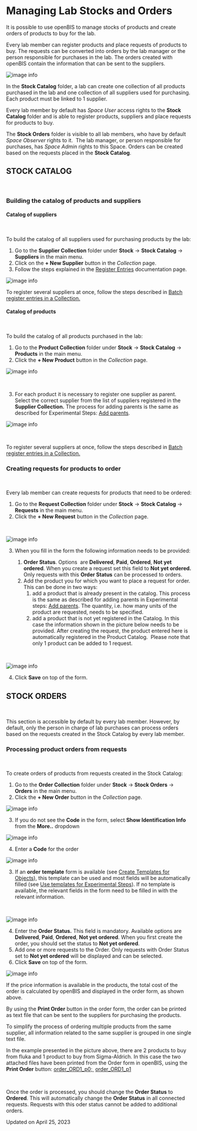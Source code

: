 # Managing Lab Stocks and Orders
  
It is possible to use openBIS to manage stocks of products and create
orders of products to buy for the lab. 

Every lab member can register products and place requests of products to
buy. The requests can be converted into orders by the lab manager or the
person responsible for purchases in the lab. The orders created with
openBIS contain the information that can be sent to the suppliers.
  
![image info](img/stock-navigation-menu.png)

In the **Stock Catalog** folder, a lab can create one collection of all
products purchased in the lab and one collection of all suppliers used
for purchasing. Each product must be linked to 1 supplier. 

Every lab member by default has *Space User* access rights to the
**Stock Catalog** folder and is able to register products, suppliers and
place requests for products to buy.

The **Stock Orders** folder is visible to all lab members, who have by
default *Space Observer* rights to it.  The lab manager, or person
responsible for purchases, has *Space Admin* rights to this Space.
Orders can be created based on the requests placed in the **Stock
Catalog**. 


## STOCK CATALOG

 

### Building the catalog of products and suppliers


#### Catalog of suppliers

 

To build the catalog of all suppliers used for purchasing products by
the lab:

1.  Go to the **Supplier Collection** folder under **Stock** -> **Stock Catalog** -> **Suppliers** in the main menu.
2.  Click on the **+ New Supplier** button in the *Collection* page.
3.  Follow the steps explained in the [Register Entries](https://openbis.readthedocs.io/en/latest/user-documentation/general-users/inventory-of-materials-and-methods.html#register-single-entries-in-a-collection) documentation page.

![image info](img/stock-new-supplier.png)

To register several suppliers at once, follow the steps described in
[Batch register entries in a Collection.](https://openbis.readthedocs.io/en/latest/user-documentation/general-users/inventory-of-materials-and-methods.html#batch-register-entries-in-a-collection)

####  Catalog of products

 

To build the catalog of all products purchased in the lab:

1.  Go to the **Product Collection** folder under **Stock** -> **Stock Catalog** -> **Products** in the main menu.
2.  Click the **+ New Product** button in the *Collection* page.


![image info](img/stock-new-product-1.png)

 

3. For each product it is necessary to register one supplier as parent. Select the correct supplier from the list of suppliers registered in the **Supplier Collection.** The process for adding parents is the same as described for Experimental Steps: [Add parents](https://openbis.readthedocs.io/en/latest/user-documentation/general-users/lab-notebook.html#add-parents-and-children-to-experimental-steps).


![image info](img/stock-new-product.png)

 

To register several suppliers at once, follow the steps described in
[Batch register entries in a Collection.](https://openbis.readthedocs.io/en/latest/user-documentation/general-users/inventory-of-materials-and-methods.html#batch-register-entries-in-a-collection)


### Creating requests for products to order

 

Every lab member can create requests for products that need to be
ordered:

1.  Go to the **Request Collection** folder under **Stock** -> **Stock Catalog** -> **Requests** in the main menu.
2.  Click the **+ New Request** button in the *Collection* page.

 

![image info](img/stock-new-request-1.png)

3. When you fill in the form the following information needs to be provided:

    1. **Order Status**. Options  are **Delivered**, **Paid**, **Ordered**, **Not yet ordered**. When you create a request set this field to **Not yet ordered.** Only requests with this **Order Status** can be processed to orders.
    2. Add the product you for which you want to place a request for order. This can be done in two ways:
        1. add a product that is already present in the catalog. This process is the same as described for adding parents in Experimental steps: [Add parents](https://openbis.readthedocs.io/en/latest/user-documentation/general-users/lab-notebook.html#add-parents-and-children-to-experimental-steps). The quantity, i.e. how many units of the product are requested, needs to be specified.
        2. add a product that is not yet registered in the Catalog. In this case the information shown in the picture below needs to be provided. After creating the request, the product entered here is automatically registered in the Product Catalog. 
        Please note that only 1 product can be added to 1 request.

 

![image info](img/stock-new-request.png)

4. Click **Save** on top of the form.


## STOCK ORDERS

 

This section is accessible by default by every lab member. However, by
default, only the person in charge of lab purchases can process orders
based on the requests created in the Stock Catalog by every lab member.

###  Processing product orders from requests

 

To create orders of products from requests created in the Stock Catalog:

1.  Go to the **Order Collection** folder under **Stock** ->  **Stock Orders** -> **Orders** in the main menu.
2.  Click the **+ New Order** button in the *Collection* page.

![image info](img/stock-new-order-1.png)

3. If you do not see the **Code** in the form, select **Show Identification Info** from the **More..** dropdown

![image info](img/stock-new-order-identification-info.png)


4. Enter a **Code** for the order

![image info](img/stock-new-order-code.png)

3. If an **order** **template** form is available (see [Create Templates for Objects](https://openbis.readthedocs.io/en/latest/user-documentation/general-admin-users/admins-documentation/create-templates-for-objects.html)), this template can be used and most fields will be automatically filled (see [Use templates for Experimental Steps](https://openbis.readthedocs.io/en/latest/user-documentation/general-users/lab-notebook.html#use-templates-for-experimental-steps)). If no template is available, the relevant fields in the form need to be filled in with the relevant information.

 

![image info](img/create-new-order.png)

4. Enter the **Order Status.** This field is mandatory. Available options are **Delivered**, **Paid**, **Ordered**, **Not yet ordered**. When you first create the order, you should set the status to **Not yet ordered**.
5. Add one or more requests to the Order. Only requests with Order Status set to **Not yet ordered** will be displayed and can be selected.
6. Click **Save** on top of the form. 

![image info](img/order-form-1-1024x556.png)

If the price information is available in the products, the total cost of
the order is calculated by openBIS and displayed in the order form, as
shown above.

By using the **Print Order** button in the order form, the order can be
printed as text file that can be sent to the suppliers for purchasing
the products.

To simplify the process of ordering multiple products from the same
supplier, all information related to the same supplier is grouped in one
single text file. 

In the example presented in the picture above, there are 2 products to
buy from fluka and 1 product to buy from Sigma-Aldrich. In this case the
two attached files have been printed from the Order form in openBIS,
using the **Print Order** button:
[order\_ORD1\_p0; ](att/order_ORD1_p0.txt)
[order\_ORD1\_p1](att/order_ORD1_p1.txt)

 

Once the order is processed, you should change the **Order Status** to
**Ordered**. This will automatically change the **Order Status** in all
connected requests. Requests with this oder status cannot be added to
additional orders.

Updated on April 25, 2023

